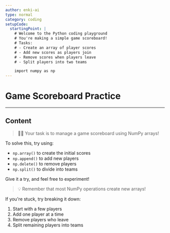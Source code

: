 ```yaml
---
author: enki-ai
type: normal
category: coding
setupCode:
  startingPoint: |
    # Welcome to the Python coding playground
    # You're making a simple game scoreboard!
    # Tasks:
    # - Create an array of player scores
    # - Add new scores as players join
    # - Remove scores when players leave
    # - Split players into two teams

    import numpy as np
---
```


# Game Scoreboard Practice

---

## Content

> 👩‍💻 Your task is to manage a game scoreboard using NumPy arrays!

To solve this, try using:

- `np.array()` to create the initial scores
- `np.append()` to add new players
- `np.delete()` to remove players
- `np.split()` to divide into teams

Give it a try, and feel free to experiment!

> 💡 Remember that most NumPy operations create new arrays!

If you're stuck, try breaking it down:

1. Start with a few players
2. Add one player at a time
3. Remove players who leave
4. Split remaining players into teams
